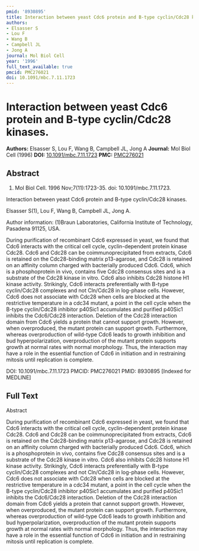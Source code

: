 ```yaml
---
pmid: '8930895'
title: Interaction between yeast Cdc6 protein and B-type cyclin/Cdc28 kinases.
authors:
- Elsasser S
- Lou F
- Wang B
- Campbell JL
- Jong A
journal: Mol Biol Cell
year: '1996'
full_text_available: true
pmcid: PMC276021
doi: 10.1091/mbc.7.11.1723
---
```


# Interaction between yeast Cdc6 protein and B-type cyclin/Cdc28 kinases.
**Authors:** Elsasser S, Lou F, Wang B, Campbell JL, Jong A
**Journal:** Mol Biol Cell (1996)
**DOI:** [10.1091/mbc.7.11.1723](https://doi.org/10.1091/mbc.7.11.1723)
**PMC:** [PMC276021](https://www.ncbi.nlm.nih.gov/pmc/articles/PMC276021/)

## Abstract

1. Mol Biol Cell. 1996 Nov;7(11):1723-35. doi: 10.1091/mbc.7.11.1723.

Interaction between yeast Cdc6 protein and B-type cyclin/Cdc28 kinases.

Elsasser S(1), Lou F, Wang B, Campbell JL, Jong A.

Author information:
(1)Braun Laboratories, California Institute of Technology, Pasadena 91125, USA.

During purification of recombinant Cdc6 expressed in yeast, we found that Cdc6 
interacts with the critical cell cycle, cyclin-dependent protein kinase Cdc28. 
Cdc6 and Cdc28 can be coimmunoprecipitated from extracts, Cdc6 is retained on 
the Cdc28-binding matrix p13-agarose, and Cdc28 is retained on an affinity 
column charged with bacterially produced Cdc6. Cdc6, which is a phosphoprotein 
in vivo, contains five Cdc28 consensus sites and is a substrate of the Cdc28 
kinase in vitro. Cdc6 also inhibits Cdc28 histone H1 kinase activity. 
Strikingly, Cdc6 interacts preferentially with B-type cyclin/Cdc28 complexes and 
not Cln/Cdc28 in log-phase cells. However, Cdc6 does not associate with Cdc28 
when cells are blocked at the restrictive temperature in a cdc34 mutant, a point 
in the cell cycle when the B-type cyclin/Cdc28 inhibitor p40Sic1 accumulates and 
purified p40Sic1 inhibits the Cdc6/Cdc28 interaction. Deletion of the Cdc28 
interaction domain from Cdc6 yields a protein that cannot support growth. 
However, when overproduced, the mutant protein can support growth. Furthermore, 
whereas overproduction of wild-type Cdc6 leads to growth inhibition and bud 
hyperpolarization, overproduction of the mutant protein supports growth at 
normal rates with normal morphology. Thus, the interaction may have a role in 
the essential function of Cdc6 in initiation and in restraining mitosis until 
replication is complete.

DOI: 10.1091/mbc.7.11.1723
PMCID: PMC276021
PMID: 8930895 [Indexed for MEDLINE]

## Full Text

Abstract

During purification of recombinant Cdc6 expressed in yeast, we found that Cdc6 interacts with the critical cell cycle, cyclin-dependent protein kinase Cdc28. Cdc6 and Cdc28 can be coimmunoprecipitated from extracts, Cdc6 is retained on the Cdc28-binding matrix p13-agarose, and Cdc28 is retained on an affinity column charged with bacterially produced Cdc6. Cdc6, which is a phosphoprotein in vivo, contains five Cdc28 consensus sites and is a substrate of the Cdc28 kinase in vitro. Cdc6 also inhibits Cdc28 histone H1 kinase activity. Strikingly, Cdc6 interacts preferentially with B-type cyclin/Cdc28 complexes and not Cln/Cdc28 in log-phase cells. However, Cdc6 does not associate with Cdc28 when cells are blocked at the restrictive temperature in a cdc34 mutant, a point in the cell cycle when the B-type cyclin/Cdc28 inhibitor p40Sic1 accumulates and purified p40Sic1 inhibits the Cdc6/Cdc28 interaction. Deletion of the Cdc28 interaction domain from Cdc6 yields a protein that cannot support growth. However, when overproduced, the mutant protein can support growth. Furthermore, whereas overproduction of wild-type Cdc6 leads to growth inhibition and bud hyperpolarization, overproduction of the mutant protein supports growth at normal rates with normal morphology. Thus, the interaction may have a role in the essential function of Cdc6 in initiation and in restraining mitosis until replication is complete.
